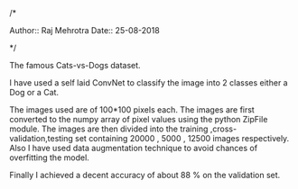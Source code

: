 /*

   Author:: Raj Mehrotra
   Date:: 25-08-2018
   
*/
 
The famous Cats-vs-Dogs dataset. 

I have used a self laid ConvNet to classify the image into 2 classes either a Dog or a Cat. 

The images used are of 100*100 pixels each. The images are first converted to the numpy array of pixel values using the python ZipFile module. The images are then divided into the training ,cross-validation,testing set containing 20000 , 5000 , 12500 images respectively. Also I have used data augmentation technique to avoid chances of overfitting the model.

Finally I achieved a decent accuracy of about 88 % on the validation set.
